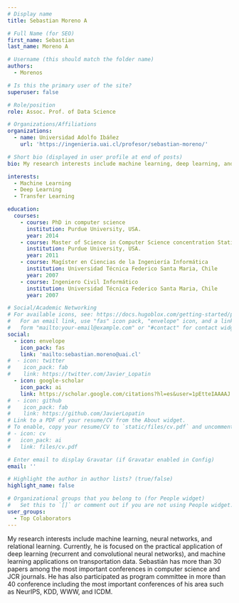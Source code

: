 ```yaml
---
# Display name
title: Sebastian Moreno A

# Full Name (for SEO)
first_name: Sebastian
last_name: Moreno A

# Username (this should match the folder name)
authors:
  - Morenos

# Is this the primary user of the site?
superuser: false

# Role/position
role: Assoc. Prof. of Data Science

# Organizations/Affiliations
organizations:
  - name: Universidad Adolfo Ibáñez
    url: 'https://ingenieria.uai.cl/profesor/sebastian-moreno/'

# Short bio (displayed in user profile at end of posts)
bio: My research interests include machine learning, deep learning, and transfer learning.

interests:
  - Machine Learning
  - Deep Learning
  - Transfer Learning

education:
  courses:
    - course: PhD in computer science
      institution: Purdue University, USA.
      year: 2014
    - course: Master of Science in Computer Science concentration Statistics
      institution: Purdue University, USA.
      year: 2011
    - course: Magíster en Ciencias de la Ingeniería Informática
      institution: Universidad Técnica Federico Santa Maria, Chile
      year: 2007
    - course: Ingeniero Civil Informático
      institution: Universidad Técnica Federico Santa Maria, Chile
      year: 2007

# Social/Academic Networking
# For available icons, see: https://docs.hugoblox.com/getting-started/page-builder/#icons
#   For an email link, use "fas" icon pack, "envelope" icon, and a link in the
#   form "mailto:your-email@example.com" or "#contact" for contact widget.
social:
  - icon: envelope
    icon_pack: fas
    link: 'mailto:sebastian.moreno@uai.cl'
#  - icon: twitter
#    icon_pack: fab
#    link: https://twitter.com/Javier_Lopatin
  - icon: google-scholar
    icon_pack: ai
    link: https://scholar.google.com/citations?hl=es&user=1pEtteIAAAAJ
#  - icon: github
#    icon_pack: fab
#    link: https://github.com/JavierLopatin
# Link to a PDF of your resume/CV from the About widget.
# To enable, copy your resume/CV to `static/files/cv.pdf` and uncomment the lines below.
# - icon: cv
#   icon_pack: ai
#   link: files/cv.pdf

# Enter email to display Gravatar (if Gravatar enabled in Config)
email: ''

# Highlight the author in author lists? (true/false)
highlight_name: false

# Organizational groups that you belong to (for People widget)
#   Set this to `[]` or comment out if you are not using People widget.
user_groups:
  - Top Colaborators
---
```


My research interests include machine learning, neural networks, and relational learning.  Currently, he is focused on the practical application of deep learning (recurrent and convolutional neural networks), and machine learning applications on transportation data. Sebastián has more than 30 papers among the most important conferences in computer science and JCR journals. He has also participated as program committee in more than 40 conference including the most important conferences of his area such as NeurIPS, KDD, WWW, and ICDM.